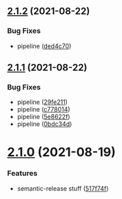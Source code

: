 ## [2.1.2](https://gitlab.com/yellowgarbagegroup/spielwiese/some-library/compare/v2.1.1...v2.1.2) (2021-08-22)


### Bug Fixes

* pipeline ([ded4c70](https://gitlab.com/yellowgarbagegroup/spielwiese/some-library/commit/ded4c7069823aeb81187e84eaaa9235eaea21b33))

## [2.1.1](https://gitlab.com/yellowgarbagegroup/spielwiese/some-library/compare/v2.1.0...v2.1.1) (2021-08-22)


### Bug Fixes

* pipeline ([29fe211](https://gitlab.com/yellowgarbagegroup/spielwiese/some-library/commit/29fe211fad79719debf88ff063985f82beb3e4c2))
* pipeline ([c778014](https://gitlab.com/yellowgarbagegroup/spielwiese/some-library/commit/c778014cca4678a36e1e0b36c034336ba42f95b5))
* pipeline ([5e8622f](https://gitlab.com/yellowgarbagegroup/spielwiese/some-library/commit/5e8622f4820f6a3f746921b82b959990865bac5f))
* pipeline ([0bdc34d](https://gitlab.com/yellowgarbagegroup/spielwiese/some-library/commit/0bdc34d9a612fe10ab3e15a05911af6eb1d17c42))

# [2.1.0](https://gitlab.com/yellowgarbagegroup/spielwiese/some-library/compare/v2.0.2...v2.1.0) (2021-08-19)


### Features

* semantic-release stuff ([517f74f](https://gitlab.com/yellowgarbagegroup/spielwiese/some-library/commit/517f74f9ee7e9f6ceb15c7c83af5fd77829be0f3))
